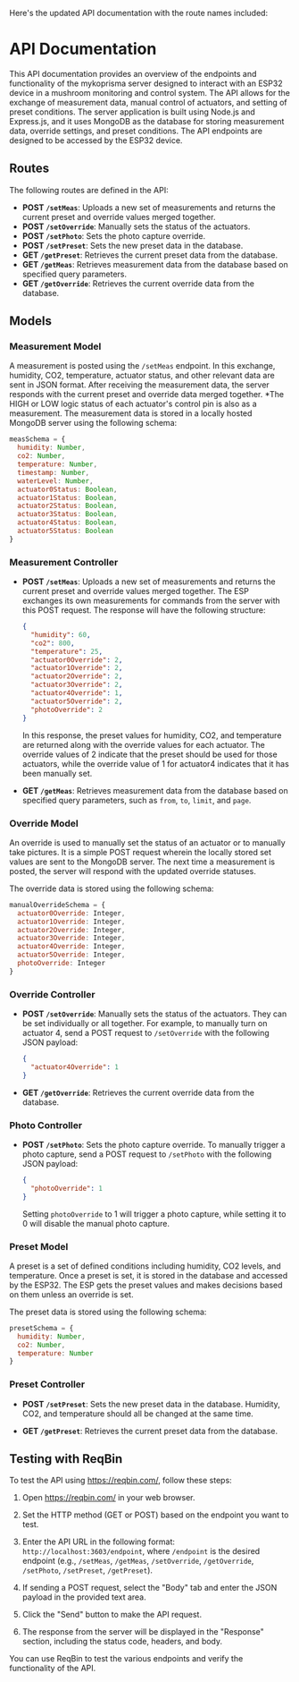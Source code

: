 Here's the updated API documentation with the route names included:

# API Documentation

This API documentation provides an overview of the endpoints and functionality of the mykoprisma server designed to interact with an ESP32 device in a mushroom monitoring and control system. The API allows for the exchange of measurement data, manual control of actuators, and setting of preset conditions.
The server application is built using Node.js and Express.js, and it uses MongoDB as the database for storing measurement data, override settings, and preset conditions. The API endpoints are designed to be accessed by the ESP32 device.

## Routes

The following routes are defined in the API:

- **POST `/setMeas`**: Uploads a new set of measurements and returns the current preset and override values merged together.
- **POST `/setOverride`**: Manually sets the status of the actuators.
- **POST `/setPhoto`**: Sets the photo capture override.
- **POST `/setPreset`**: Sets the new preset data in the database.
- **GET `/getPreset`**: Retrieves the current preset data from the database.
- **GET `/getMeas`**: Retrieves measurement data from the database based on specified query parameters.
- **GET `/getOverride`**: Retrieves the current override data from the database.

## Models

### Measurement Model

A measurement is posted using the `/setMeas` endpoint. In this exchange, humidity, CO2, temperature, actuator status, and other relevant data are sent in JSON format. After receiving the measurement data, the server responds with the current preset and override data merged together.
*The HIGH or LOW logic status of each actuator's control pin is also as a measurement.
The measurement data is stored in a locally hosted MongoDB server using the following schema:

```javascript
measSchema = {
  humidity: Number,
  co2: Number,
  temperature: Number,
  timestamp: Number,
  waterLevel: Number,
  actuator0Status: Boolean,
  actuator1Status: Boolean,
  actuator2Status: Boolean,
  actuator3Status: Boolean,
  actuator4Status: Boolean,
  actuator5Status: Boolean
}
```

### Measurement Controller

- **POST `/setMeas`**: Uploads a new set of measurements and returns the current preset and override values merged together. The ESP exchanges its own measurements for commands from the server with this POST request. The response will have the following structure:

  ```json
  {
    "humidity": 60,
    "co2": 800,
    "temperature": 25,
    "actuator0Override": 2,
    "actuator1Override": 2,
    "actuator2Override": 2,
    "actuator3Override": 2,
    "actuator4Override": 1,
    "actuator5Override": 2,
    "photoOverride": 2
  }
  ```

  In this response, the preset values for humidity, CO2, and temperature are returned along with the override values for each actuator. The override values of 2 indicate that the preset should be used for those actuators, while the override value of 1 for actuator4 indicates that it has been manually set.

- **GET `/getMeas`**: Retrieves measurement data from the database based on specified query parameters, such as `from`, `to`, `limit`, and `page`.

### Override Model

An override is used to manually set the status of an actuator or to manually take pictures. It is a simple POST request wherein the locally stored set values are sent to the MongoDB server. The next time a measurement is posted, the server will respond with the updated override statuses.

The override data is stored using the following schema:

```javascript
manualOverrideSchema = {
  actuator0Override: Integer,
  actuator1Override: Integer,
  actuator2Override: Integer,
  actuator3Override: Integer,
  actuator4Override: Integer,
  actuator5Override: Integer,
  photoOverride: Integer
}
```

### Override Controller

- **POST `/setOverride`**: Manually sets the status of the actuators. They can be set individually or all together. For example, to manually turn on actuator 4, send a POST request to `/setOverride` with the following JSON payload:

  ```json
  {
    "actuator4Override": 1
  }
  ```

- **GET `/getOverride`**: Retrieves the current override data from the database.

### Photo Controller

- **POST `/setPhoto`**: Sets the photo capture override. To manually trigger a photo capture, send a POST request to `/setPhoto` with the following JSON payload:

  ```json
  {
    "photoOverride": 1
  }
  ```

  Setting `photoOverride` to 1 will trigger a photo capture, while setting it to 0 will disable the manual photo capture.

### Preset Model

A preset is a set of defined conditions including humidity, CO2 levels, and temperature. Once a preset is set, it is stored in the database and accessed by the ESP32. The ESP gets the preset values and makes decisions based on them unless an override is set.

The preset data is stored using the following schema:

```javascript
presetSchema = {
  humidity: Number,
  co2: Number,
  temperature: Number
}
```

### Preset Controller

- **POST `/setPreset`**: Sets the new preset data in the database. Humidity, CO2, and temperature should all be changed at the same time.

- **GET `/getPreset`**: Retrieves the current preset data from the database.

## Testing with ReqBin

To test the API using https://reqbin.com/, follow these steps:

1. Open https://reqbin.com/ in your web browser.

2. Set the HTTP method (GET or POST) based on the endpoint you want to test.

3. Enter the API URL in the following format: `http://localhost:3603/endpoint`, where `/endpoint` is the desired endpoint (e.g., `/setMeas`, `/getMeas`, `/setOverride`, `/getOverride`, `/setPhoto`, `/setPreset`, `/getPreset`).

4. If sending a POST request, select the "Body" tab and enter the JSON payload in the provided text area.

5. Click the "Send" button to make the API request.

6. The response from the server will be displayed in the "Response" section, including the status code, headers, and body.

You can use ReqBin to test the various endpoints and verify the functionality of the API.
